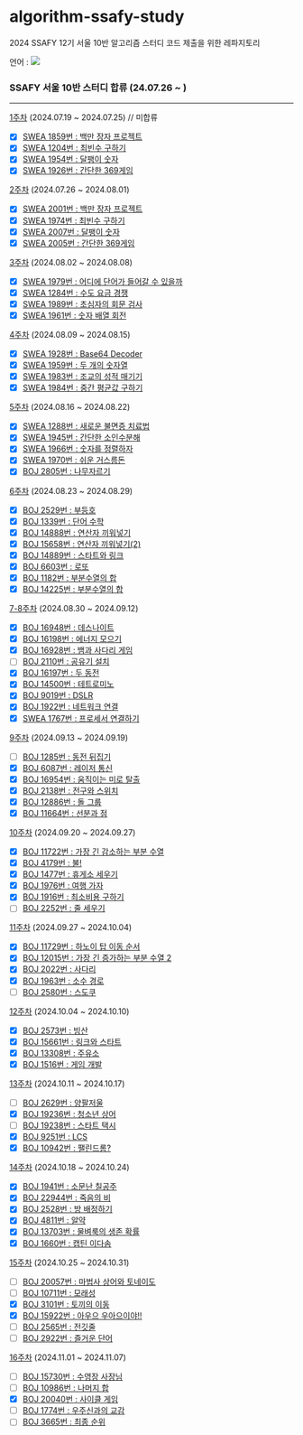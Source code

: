 # algorithm-ssafy-study

2024 SSAFY 12기 서울 10반 알고리즘 스터디 코드 제출을 위한 레파지토리

언어 : <img src="https://img.shields.io/badge/java-FF9E0F?style=for-the-badge&logo=OpenJDK&logoColor=white">

### **SSAFY 서울 10반 스터디 합류 (24.07.26 ~ )**

---

[1주차](https://github.com/EliteZer0/algorithm-ssafy-study/W1) (2024.07.19 ~ 2024.07.25) // 미합류

- [x] [SWEA 1859번 : 백만 장자 프로젝트](https://swexpertacademy.com/main/code/problem/problemDetail.do?contestProbId=AV5LrsUaDxcDFAXc&categoryId=AV5LrsUaDxcDFAXc&categoryType=CODE&problemTitle=1859&orderBy=FIRST_REG_DATETIME&selectCodeLang=ALL&select-1=&pageSize=10&pageIndex=1)
- [x] [SWEA 1204번 : 최빈수 구하기](https://swexpertacademy.com/main/code/problem/problemDetail.do?contestProbId=AV13zo1KAAACFAYh&categoryId=AV13zo1KAAACFAYh&categoryType=CODE&problemTitle=1204&orderBy=FIRST_REG_DATETIME&selectCodeLang=ALL&select-1=&pageSize=10&pageIndex=1&&&&&&&&&)
- [x] [SWEA 1954번 : 달팽이 숫자](https://swexpertacademy.com/main/code/problem/problemDetail.do?contestProbId=AV5PobmqAPoDFAUq&categoryId=AV5PobmqAPoDFAUq&categoryType=CODE&problemTitle=1954&orderBy=FIRST_REG_DATETIME&selectCodeLang=ALL&select-1=&pageSize=10&pageIndex=1)
- [x] [SWEA 1926번 : 간단한 369게임](https://swexpertacademy.com/main/code/problem/problemDetail.do?contestProbId=AV5PTeo6AHUDFAUq&categoryId=AV5PTeo6AHUDFAUq&categoryType=CODE&problemTitle=1926&orderBy=FIRST_REG_DATETIME&selectCodeLang=ALL&select-1=&pageSize=10&pageIndex=1)

[2주차](https://github.com/EliteZer0/algorithm-ssafy-study/W2) (2024.07.26 ~ 2024.08.01)

- [x] [SWEA 2001번 : 백만 장자 프로젝트](https://swexpertacademy.com/main/code/problem/problemDetail.do?contestProbId=AV5LrsUaDxcDFAXc&categoryId=AV5LrsUaDxcDFAXc&categoryType=CODE&problemTitle=1859&orderBy=FIRST_REG_DATETIME&selectCodeLang=ALL&select-1=&pageSize=10&pageIndex=1)
- [x] [SWEA 1974번 : 최빈수 구하기](https://swexpertacademy.com/main/code/problem/problemDetail.do?contestProbId=AV13zo1KAAACFAYh&categoryId=AV13zo1KAAACFAYh&categoryType=CODE&problemTitle=1204&orderBy=FIRST_REG_DATETIME&selectCodeLang=ALL&select-1=&pageSize=10&pageIndex=1&&&&&&&&&)
- [x] [SWEA 2007번 : 달팽이 숫자](https://swexpertacademy.com/main/code/problem/problemDetail.do?contestProbId=AV5PobmqAPoDFAUq&categoryId=AV5PobmqAPoDFAUq&categoryType=CODE&problemTitle=1954&orderBy=FIRST_REG_DATETIME&selectCodeLang=ALL&select-1=&pageSize=10&pageIndex=1)
- [x] [SWEA 2005번 : 간단한 369게임](https://swexpertacademy.com/main/code/problem/problemDetail.do?contestProbId=AV5PTeo6AHUDFAUq&categoryId=AV5PTeo6AHUDFAUq&categoryType=CODE&problemTitle=1926&orderBy=FIRST_REG_DATETIME&selectCodeLang=ALL&select-1=&pageSize=10&pageIndex=1)

[3주차](https://github.com/EliteZer0/algorithm-ssafy-study/W3) (2024.08.02 ~ 2024.08.08)

- [x] [SWEA 1979번 : 어디에 단어가 들어갈 수 있을까](https://swexpertacademy.com/main/code/problem/problemDetail.do?contestProbId=AV5PuPq6AaQDFAUq&categoryId=AV5PuPq6AaQDFAUq&categoryType=CODE&problemTitle=1979&orderBy=FIRST_REG_DATETIME&selectCodeLang=ALL&select-1=&pageSize=10&pageIndex=1)
- [x] [SWEA 1284번 : 수도 요금 경쟁](https://swexpertacademy.com/main/code/problem/problemDetail.do?contestProbId=AV189xUaI8UCFAZN&categoryId=AV189xUaI8UCFAZN&categoryType=CODE&problemTitle=1284&orderBy=FIRST_REG_DATETIME&selectCodeLang=ALL&select-1=&pageSize=10&pageIndex=1)
- [x] [SWEA 1989번 : 초심자의 회문 검사](https://swexpertacademy.com/main/code/problem/problemDetail.do?contestProbId=AV5PyTLqAf4DFAUq&categoryId=AV5PyTLqAf4DFAUq&categoryType=CODE&problemTitle=1989&orderBy=FIRST_REG_DATETIME&selectCodeLang=ALL&select-1=&pageSize=10&pageIndex=1)
- [x] [SWEA 1961번 : 숫자 배열 회전](https://swexpertacademy.com/main/code/problem/problemDetail.do?contestProbId=AV5Pq-OKAVYDFAUq&categoryId=AV5Pq-OKAVYDFAUq&categoryType=CODE&problemTitle=1961&orderBy=FIRST_REG_DATETIME&selectCodeLang=ALL&select-1=&pageSize=10&pageIndex=1)

[4주차](https://github.com/EliteZer0/algorithm-ssafy-study/W4) (2024.08.09 ~ 2024.08.15)

- [x] [SWEA 1928번 : Base64 Decoder](https://swexpertacademy.com/main/code/problem/problemDetail.do?contestProbId=AV5PR4DKAG0DFAUq&categoryId=AV5PR4DKAG0DFAUq&categoryType=CODE&problemTitle=1928&orderBy=FIRST_REG_DATETIME&selectCodeLang=ALL&select-1=&pageSize=10&pageIndex=1)
- [x] [SWEA 1959번 : 두 개의 숫자열](https://swexpertacademy.com/main/code/problem/problemDetail.do?contestProbId=AV5PpoFaAS4DFAUq&categoryId=AV5PpoFaAS4DFAUq&categoryType=CODE&problemTitle=1959&orderBy=FIRST_REG_DATETIME&selectCodeLang=ALL&select-1=&pageSize=10&pageIndex=1)
- [x] [SWEA 1983번 : 조교의 성적 매기기](https://swexpertacademy.com/main/code/problem/problemDetail.do?contestProbId=AV5PwGK6AcIDFAUq&categoryId=AV5PwGK6AcIDFAUq&categoryType=CODE&problemTitle=1983&orderBy=FIRST_REG_DATETIME&selectCodeLang=ALL&select-1=&pageSize=10&pageIndex=1)
- [x] [SWEA 1984번 : 중간 평균값 구하기](https://swexpertacademy.com/main/code/problem/problemDetail.do?contestProbId=AV5Pw_-KAdcDFAUq)

[5주차](https://github.com/EliteZer0/algorithm-ssafy-study/W5) (2024.08.16 ~ 2024.08.22)

- [x] [SWEA 1288번 : 새로운 불면증 치료법](https://swexpertacademy.com/main/code/problem/problemDetail.do?contestProbId=AV18_yw6I9MCFAZN&categoryId=AV18_yw6I9MCFAZN&categoryType=CODE&problemTitle=1288&orderBy=FIRST_REG_DATETIME&selectCodeLang=ALL&select-1=&pageSize=10&pageIndex=1)
- [x] [SWEA 1945번 : 간단한 소인수분해](https://swexpertacademy.com/main/code/problem/problemDetail.do?contestProbId=AV5Pl0Q6ANQDFAUq&categoryId=AV5Pl0Q6ANQDFAUq&categoryType=CODE&problemTitle=1945&orderBy=FIRST_REG_DATETIME&selectCodeLang=ALL&select-1=&pageSize=10&pageIndex=1&&&&&&&&&)
- [x] [SWEA 1966번 : 숫자를 정렬하자](https://swexpertacademy.com/main/code/problem/problemDetail.do?contestProbId=AV5PrmyKAWEDFAUq&categoryId=AV5PrmyKAWEDFAUq&categoryType=CODE&problemTitle=1966&orderBy=FIRST_REG_DATETIME&selectCodeLang=ALL&select-1=&pageSize=10&pageIndex=1&&&&&&&&&)
- [x] [SWEA 1970번 : 쉬운 거스름돈](https://swexpertacademy.com/main/code/problem/problemDetail.do?contestProbId=AV5PsIl6AXIDFAUq)
- [x] [BOJ 2805번 : 나무자르기](https://www.acmicpc.net/problem/2805)

[6주차](https://github.com/EliteZer0/algorithm-ssafy-study/W6) (2024.08.23 ~ 2024.08.29)

- [x] [BOJ 2529번 : 부등호](https://www.acmicpc.net/problem/2529)
- [x] [BOJ 1339번 : 단어 수학](https://www.acmicpc.net/problem/1339)
- [x] [BOJ 14888번 : 연산자 끼워넣기](https://www.acmicpc.net/problem/14888)
- [x] [BOJ 15658번 : 연산자 끼워넣기(2)](https://www.acmicpc.net/problem/15658)
- [x] [BOJ 14889번 : 스타트와 링크](https://www.acmicpc.net/problem/14889)
- [x] [BOJ 6603번 : 로또](https://www.acmicpc.net/problem/6603)
- [x] [BOJ 1182번 : 부분수열의 합](https://www.acmicpc.net/problem/1182)
- [x] [BOJ 14225번 : 부분수열의 합](https://www.acmicpc.net/problem/14225)

[7-8주차](https://github.com/EliteZer0/algorithm-ssafy-study/W7) (2024.08.30 ~ 2024.09.12)

- [x] [BOJ 16948번 : 데스나이트](https://www.acmicpc.net/problem/16948)
- [x] [BOJ 16198번 : 에너지 모으기](https://www.acmicpc.net/problem/16198)
- [x] [BOJ 16928번 : 뱀과 사다리 게임](https://www.acmicpc.net/problem/16928)
- [ ] [BOJ 2110번 : 공유기 설치](https://www.acmicpc.net/problem/2110)
- [x] [BOJ 16197번 : 두 동전](https://www.acmicpc.net/problem/16197)
- [x] [BOJ 14500번 : 테트로미노](https://www.acmicpc.net/problem/14500)
- [x] [BOJ 9019번 : DSLR](https://www.acmicpc.net/problem/9019)
- [x] [BOJ 1922번 : 네트워크 연결](https://www.acmicpc.net/problem/1922)
- [x] [SWEA 1767번 : 프로세서 연결하기](https://swexpertacademy.com/main/code/problem/problemDetail.do?contestProbId=AV4suNtaXFEDFAUf)

[9주차](https://github.com/EliteZer0/algorithm-ssafy-study/W9) (2024.09.13 ~ 2024.09.19)

- [ ] [BOJ 1285번 : 동전 뒤집기](https://www.acmicpc.net/problem/1285)
- [x] [BOJ 6087번 : 레이저 통신](https://www.acmicpc.net/problem/6087)
- [x] [BOJ 16954번 : 움직이는 미로 탈출](https://www.acmicpc.net/problem/16954)
- [x] [BOJ 2138번 : 전구와 스위치](https://www.acmicpc.net/problem/2138)
- [x] [BOJ 12886번 : 돌 그룹](https://www.acmicpc.net/problem/12886)
- [x] [BOJ 11664번 : 선분과 점](https://www.acmicpc.net/problem/11664)

[10주차](https://github.com/EliteZer0/algorithm-ssafy-study/W10) (2024.09.20 ~ 2024.09.27)

- [x] [BOJ 11722번 : 가장 긴 감소하는 부분 수열](https://www.acmicpc.net/problem/11722)
- [x] [BOJ 4179번 : 불!](https://www.acmicpc.net/problem/4179)
- [x] [BOJ 1477번 : 휴게소 세우기](https://www.acmicpc.net/problem/1477)
- [x] [BOJ 1976번 : 여행 가자](https://www.acmicpc.net/problem/1976)
- [x] [BOJ 1916번 : 최소비용 구하기](https://www.acmicpc.net/problem/1916)
- [ ] [BOJ 2252번 : 줄 세우기](https://www.acmicpc.net/problem/2252)

[11주차](https://github.com/EliteZer0/algorithm-ssafy-study/W11) (2024.09.27 ~ 2024.10.04)

- [x] [BOJ 11729번 : 하노이 탑 이동 순서](https://www.acmicpc.net/problem/11729)
- [x] [BOJ 12015번 : 가장 긴 증가하는 부분 수열 2](https://www.acmicpc.net/problem/12015)
- [x] [BOJ 2022번 : 사다리](https://www.acmicpc.net/problem/2022)
- [x] [BOJ 1963번 : 소수 경로](https://www.acmicpc.net/problem/1963)
- [ ] [BOJ 2580번 : 스도쿠](https://www.acmicpc.net/problem/2580)

[12주차](https://github.com/EliteZer0/algorithm-ssafy-study/W12) (2024.10.04 ~ 2024.10.10)

- [x] [BOJ 2573번 : 빙산](https://www.acmicpc.net/problem/2573)
- [x] [BOJ 15661번 : 링크와 스타트](https://www.acmicpc.net/problem/15661)
- [x] [BOJ 13308번 : 주유소](https://www.acmicpc.net/problem/13308)
- [x] [BOJ 1516번 : 게임 개발](https://www.acmicpc.net/problem/1516)

[13주차](https://github.com/EliteZer0/algorithm-ssafy-study/W13) (2024.10.11 ~ 2024.10.17)

- [ ] [BOJ 2629번 : 양팔저울](https://www.acmicpc.net/problem/2629)
- [x] [BOJ 19236번 : 청소년 상어](https://www.acmicpc.net/problem/19236)
- [ ] [BOJ 19238번 : 스타트 택시](https://www.acmicpc.net/problem/19238)
- [x] [BOJ 9251번 : LCS](https://www.acmicpc.net/problem/9251)
- [x] [BOJ 10942번 : 팰린드롬?](https://www.acmicpc.net/problem/10942)

[14주차](https://github.com/EliteZer0/algorithm-ssafy-study/W14) (2024.10.18 ~ 2024.10.24)

- [x] [BOJ 1941번 : 소문난 칠공주](https://www.acmicpc.net/problem/1941)
- [x] [BOJ 22944번 : 죽음의 비](https://www.acmicpc.net/problem/22944)
- [x] [BOJ 2528번 : 방 배정하기](https://www.acmicpc.net/problem/2528)
- [x] [BOJ 4811번 : 알약](https://www.acmicpc.net/problem/4811)
- [x] [BOJ 13703번 : 물벼룩의 생존 확률](https://www.acmicpc.net/problem/13703)
- [x] [BOJ 1660번 : 캡틴 이다솜](https://www.acmicpc.net/problem/1660)

[15주차](https://github.com/EliteZer0/algorithm-ssafy-study/W15) (2024.10.25 ~ 2024.10.31)

- [ ] [BOJ 20057번 : 마법사 상어와 토네이도](https://www.acmicpc.net/problem/20057)
- [ ] [BOJ 10711번 : 모래성](https://www.acmicpc.net/problem/10711)
- [x] [BOJ 3101번 : 토끼의 이동](https://www.acmicpc.net/problem/3101)
- [x] [BOJ 15922번 : 아우으 우아으이야!!](https://www.acmicpc.net/problem/15922)
- [ ] [BOJ 2565번 : 전깃줄](https://www.acmicpc.net/problem/2565)
- [ ] [BOJ 2922번 : 즐거운 단어](https://www.acmicpc.net/problem/2922)

[16주차](https://github.com/EliteZer0/algorithm-ssafy-study/W16) (2024.11.01 ~ 2024.11.07)

- [ ] [BOJ 15730번 : 수영장 사장님](https://www.acmicpc.net/problem/15730)
- [ ] [BOJ 10986번 : 나머지 합](https://www.acmicpc.net/problem/10986)
- [x] [BOJ 20040번 : 사이클 게임](https://www.acmicpc.net/problem/20040)
- [ ] [BOJ 1774번 : 우주신과의 교감](https://www.acmicpc.net/problem/1774)
- [ ] [BOJ 3665번 : 최종 순위](https://www.acmicpc.net/problem/3665)